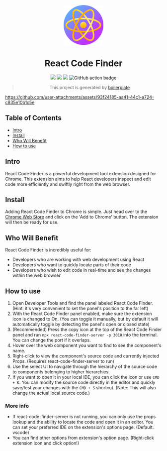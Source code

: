 <div align="center">
<img src="chrome-extension/public/icon-128.png" alt="logo"/>
<h1> React Code Finder</h1>

![](https://img.shields.io/badge/React-61DAFB?style=flat-square&logo=react&logoColor=black)
![](https://img.shields.io/badge/Typescript-3178C6?style=flat-square&logo=typescript&logoColor=white)
![](https://badges.aleen42.com/src/vitejs.svg)
![GitHub action badge](https://github.com/Jonghakseo/react-code-finder-extension/actions/workflows/build-zip.yml/badge.svg)


> This project is generated by [boilerplate](https://github.com/Jonghakseo/chrome-extension-boilerplate-react-vite) 

</div>

https://github.com/user-attachments/assets/93f24185-aa41-44c1-a724-c835e10b1c5e

## Table of Contents

- [Intro](#intro)
- [Install](#install)
- [Who Will Benefit](#who-will-benefit)
- [How to use](#how-to-use)

## Intro <a name="intro"></a>
React Code Finder is a powerful development tool extension designed for Chrome. This extension aims to help React developers inspect and edit code more efficiently and swiftly right from the web browser.


## Install <a name="install"></a>
Adding React Code Finder to Chrome is simple. Just head over to the [Chrome Web Store](https://chromewebstore.google.com/detail/react-code-finder/bbidpgoneibefablhfcnaennjkfbflmk) and click on the 'Add to Chrome' button. The extension will then be ready for use.


## Who Will Benefit <a name="who-will-benefit"></a>
React Code Finder is incredibly useful for:
- Developers who are working with web development using React
- Developers who want to quickly locate parts of their code
- Developers who wish to edit code in real-time and see the changes within the web browser


## How to use <a name="how-to-use"></a>

1. Open Developer Tools and find the panel labeled React Code Finder. (Hint: it's very convenient to set the panel's position to the far left)
2. With the React Code Finder panel enabled, make sure the extension icon is changed to On. (You can toggle it manually, but by default it will automatically toggle by detecting the panel's open or closed state)
3. (Recommended) Press the copy icon at the top of the React Code Finder panel and run `npx react-code-finder-server -p 3010` into the terminal. You can change the port if it overlaps.
3. Hover over the web component you want to find to see the component's name. 
4. Right-click to view the component's source code and currently injected Props. (Requires react-code-finder-server to run)
5. Use the select UI to navigate through the hierarchy of the source code to components belonging to higher hierarchies.
6. If you want to open it in your local IDE, you can click the icon or use `CMD + K`. You can modify the source code directly in the editor and quickly save/test your changes with the `CMD + S` shortcut. (Note: This will also change the actual local source code.)

### More info

- If react-code-finder-server is not running, you can only use the props lookup and the ability to locate the code and open it in an editor. You can set your preferred IDE on the extension's options page. (Default: vscode)
- You can find other options from extension's option page. (Right-click extension icon and click option!)

